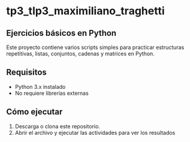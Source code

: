 # tp3_tlp3_maximiliano_traghetti
## Ejercicios básicos en Python

Este proyecto contiene varios scripts simples para practicar estructuras repetitivas, listas, conjuntos, cadenas y matrices en Python.

## Requisitos

- Python 3.x instalado
- No requiere librerías externas

## Cómo ejecutar

1. Descarga o clona este repositorio.
2. Abrir el archivo y ejecutar las actividades para ver los resultados

